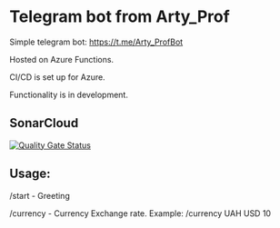 # Telegram bot from Arty_Prof

Simple telegram bot: https://t.me/Arty_ProfBot

Hosted on Azure Functions.

CI/CD is set up for Azure.

Functionality is in development.

## SonarCloud 
[![Quality Gate Status](https://sonarcloud.io/api/project_badges/measure?project=ArtyProf_Telegram-bot-from-Arty_Prof&metric=alert_status)](https://sonarcloud.io/summary/new_code?id=ArtyProf_Telegram-bot-from-Arty_Prof)

## Usage:

/start - Greeting

/currency - Currency Exchange rate. Example: /currency UAH USD 10
